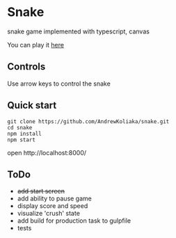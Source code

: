 # Snake
snake game implemented with typescript, canvas

You can play it [here](http://andrewkoliaka.github.io/snake)

## Controls
Use arrow keys to control the snake

## Quick start
```
git clone https://github.com/AndrewKoliaka/snake.git
cd snake
npm install
npm start
```

open http://localhost:8000/

## ToDo
 - ~~add start screen~~
 - add ability to pause game
 - display score and speed
 - visualize 'crush' state
 - add build for production task to gulpfile
 - tests

